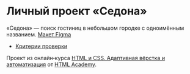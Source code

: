 # Личный проект «Седона» 

«Седона» — поиск гостиниц в небольшом городке с одноимённым названием. [Макет Figma](https://www.figma.com/file/RojmwI5KOiUO0HwLibpb6E)

* [Критерии проверки](criteries.md)

Проект из онлайн‑курса [HTML и CSS. Адаптивная вёрстка и автоматизация](https://htmlacademy.ru/intensive/adaptive) от [HTML Academy](https://htmlacademy.ru).
